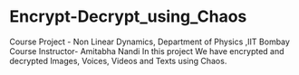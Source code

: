 # Encrypt-Decrypt_using_Chaos
Course Project - Non Linear Dynamics, Department of Physics ,IIT Bombay
Course Instructor- Amitabha Nandi
In this project We have encrypted and decrypted Images, Voices, Videos and Texts using Chaos.
